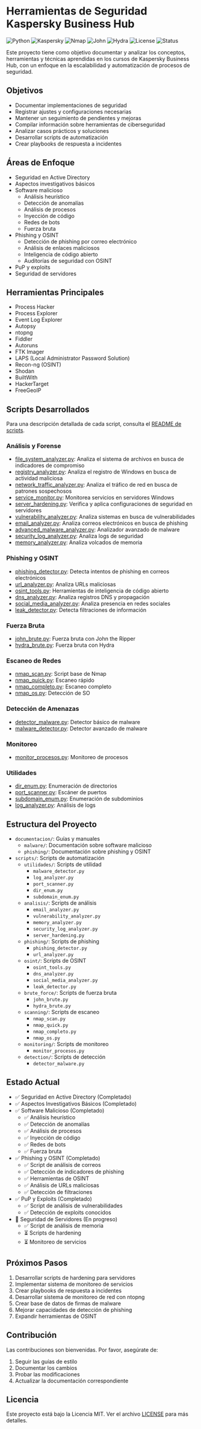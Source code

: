 # Herramientas de Seguridad Kaspersky Business Hub

![Python](https://img.shields.io/badge/Python-3.8+-blue.svg)
![Kaspersky](https://img.shields.io/badge/Kaspersky-Business_Hub-orange.svg)
![Nmap](https://img.shields.io/badge/Nmap-7.80+-green.svg)
![John](https://img.shields.io/badge/John_the_Ripper-1.9.0+-yellow.svg)
![Hydra](https://img.shields.io/badge/Hydra-9.3+-red.svg)
![License](https://img.shields.io/badge/License-MIT-yellow.svg)
![Status](https://img.shields.io/badge/Status-Active-brightgreen.svg)

Este proyecto tiene como objetivo documentar y analizar los conceptos, herramientas y técnicas aprendidas en los cursos de Kaspersky Business Hub, con un enfoque en la escalabilidad y automatización de procesos de seguridad.

## Objetivos
- Documentar implementaciones de seguridad
- Registrar ajustes y configuraciones necesarias
- Mantener un seguimiento de pendientes y mejoras
- Compilar información sobre herramientas de ciberseguridad
- Analizar casos prácticos y soluciones
- Desarrollar scripts de automatización
- Crear playbooks de respuesta a incidentes

## Áreas de Enfoque
- Seguridad en Active Directory
- Aspectos investigativos básicos
- Software malicioso
  - Análisis heurístico
  - Detección de anomalías
  - Análisis de procesos
  - Inyección de código
  - Redes de bots
  - Fuerza bruta
- Phishing y OSINT
  - Detección de phishing por correo electrónico
  - Análisis de enlaces maliciosos
  - Inteligencia de código abierto
  - Auditorías de seguridad con OSINT
- PuP y exploits
- Seguridad de servidores

## Herramientas Principales
- Process Hacker
- Process Explorer
- Event Log Explorer
- Autopsy
- ntopng
- Fiddler
- Autoruns
- FTK Imager
- LAPS (Local Administrator Password Solution)
- Recon-ng (OSINT)
- Shodan
- BuiltWith
- HackerTarget
- FreeGeoIP

## Scripts Desarrollados
Para una descripción detallada de cada script, consulta el [README de scripts](scripts/README.md).

### Análisis y Forense
- [file_system_analyzer.py](scripts/analisis/file_system_analyzer.py): Analiza el sistema de archivos en busca de indicadores de compromiso
- [registry_analyzer.py](scripts/analisis/registry_analyzer.py): Analiza el registro de Windows en busca de actividad maliciosa
- [network_traffic_analyzer.py](scripts/analisis/network_traffic_analyzer.py): Analiza el tráfico de red en busca de patrones sospechosos
- [service_monitor.py](scripts/analisis/service_monitor.py): Monitorea servicios en servidores Windows
- [server_hardening.py](scripts/analisis/server_hardening.py): Verifica y aplica configuraciones de seguridad en servidores
- [vulnerability_analyzer.py](scripts/analisis/vulnerability_analyzer.py): Analiza sistemas en busca de vulnerabilidades
- [email_analyzer.py](scripts/analisis/email_analyzer.py): Analiza correos electrónicos en busca de phishing
- [advanced_malware_analyzer.py](scripts/analisis/advanced_malware_analyzer.py): Analizador avanzado de malware
- [security_log_analyzer.py](scripts/analisis/security_log_analyzer.py): Analiza logs de seguridad
- [memory_analyzer.py](scripts/analisis/memory_analyzer.py): Analiza volcados de memoria

### Phishing y OSINT
- [phishing_detector.py](scripts/phishing/phishing_detector.py): Detecta intentos de phishing en correos electrónicos
- [url_analyzer.py](scripts/phishing/url_analyzer.py): Analiza URLs maliciosas
- [osint_tools.py](scripts/osint/osint_tools.py): Herramientas de inteligencia de código abierto
- [dns_analyzer.py](scripts/osint/dns_analyzer.py): Analiza registros DNS y propagación
- [social_media_analyzer.py](scripts/osint/social_media_analyzer.py): Analiza presencia en redes sociales
- [leak_detector.py](scripts/osint/leak_detector.py): Detecta filtraciones de información

### Fuerza Bruta
- [john_brute.py](scripts/README.md#fuerza-bruta): Fuerza bruta con John the Ripper
- [hydra_brute.py](scripts/README.md#fuerza-bruta): Fuerza bruta con Hydra

### Escaneo de Redes
- [nmap_scan.py](scripts/README.md#escaneo-de-redes): Script base de Nmap
- [nmap_quick.py](scripts/README.md#escaneo-de-redes): Escaneo rápido
- [nmap_completo.py](scripts/README.md#escaneo-de-redes): Escaneo completo
- [nmap_os.py](scripts/README.md#escaneo-de-redes): Detección de SO

### Detección de Amenazas
- [detector_malware.py](scripts/README.md#detección-de-amenazas): Detector básico de malware
- [malware_detector.py](scripts/README.md#detección-de-amenazas): Detector avanzado de malware

### Monitoreo
- [monitor_procesos.py](scripts/README.md#monitoreo): Monitoreo de procesos

### Utilidades
- [dir_enum.py](scripts/README.md#utilidades): Enumeración de directorios
- [port_scanner.py](scripts/README.md#utilidades): Escáner de puertos
- [subdomain_enum.py](scripts/README.md#utilidades): Enumeración de subdominios
- [log_analyzer.py](scripts/README.md#utilidades): Análisis de logs

## Estructura del Proyecto
- `documentacion/`: Guías y manuales
  - `malware/`: Documentación sobre software malicioso
  - `phishing/`: Documentación sobre phishing y OSINT
- `scripts/`: Scripts de automatización
  - `utilidades/`: Scripts de utilidad
    - `malware_detector.py`
    - `log_analyzer.py`
    - `port_scanner.py`
    - `dir_enum.py`
    - `subdomain_enum.py`
  - `analisis/`: Scripts de análisis
    - `email_analyzer.py`
    - `vulnerability_analyzer.py`
    - `memory_analyzer.py`
    - `security_log_analyzer.py`
    - `server_hardening.py`
  - `phishing/`: Scripts de phishing
    - `phishing_detector.py`
    - `url_analyzer.py`
  - `osint/`: Scripts de OSINT
    - `osint_tools.py`
    - `dns_analyzer.py`
    - `social_media_analyzer.py`
    - `leak_detector.py`
  - `brute_force/`: Scripts de fuerza bruta
    - `john_brute.py`
    - `hydra_brute.py`
  - `scanning/`: Scripts de escaneo
    - `nmap_scan.py`
    - `nmap_quick.py`
    - `nmap_completo.py`
    - `nmap_os.py`
  - `monitoring/`: Scripts de monitoreo
    - `monitor_procesos.py`
  - `detection/`: Scripts de detección
    - `detector_malware.py`

## Estado Actual
- ✅ Seguridad en Active Directory (Completado)
- ✅ Aspectos Investigativos Básicos (Completado)
- ✅ Software Malicioso (Completado)
  - ✅ Análisis heurístico
  - ✅ Detección de anomalías
  - ✅ Análisis de procesos
  - ✅ Inyección de código
  - ✅ Redes de bots
  - ✅ Fuerza bruta
- ✅ Phishing y OSINT (Completado)
  - ✅ Script de análisis de correos
  - ✅ Detección de indicadores de phishing
  - ✅ Herramientas de OSINT
  - ✅ Análisis de URLs maliciosas
  - ✅ Detección de filtraciones
- ✅ PuP y Exploits (Completado)
  - ✅ Script de análisis de vulnerabilidades
  - ✅ Detección de exploits conocidos
- 🔄 Seguridad de Servidores (En progreso)
  - ✅ Script de análisis de memoria
  - ⏳ Scripts de hardening
  - ⏳ Monitoreo de servicios

## Próximos Pasos
1. Desarrollar scripts de hardening para servidores
2. Implementar sistema de monitoreo de servicios
3. Crear playbooks de respuesta a incidentes
4. Desarrollar sistema de monitoreo de red con ntopng
5. Crear base de datos de firmas de malware
6. Mejorar capacidades de detección de phishing
7. Expandir herramientas de OSINT

## Contribución
Las contribuciones son bienvenidas. Por favor, asegúrate de:
1. Seguir las guías de estilo
2. Documentar los cambios
3. Probar las modificaciones
4. Actualizar la documentación correspondiente

## Licencia
Este proyecto está bajo la Licencia MIT. Ver el archivo [LICENSE](LICENSE) para más detalles.